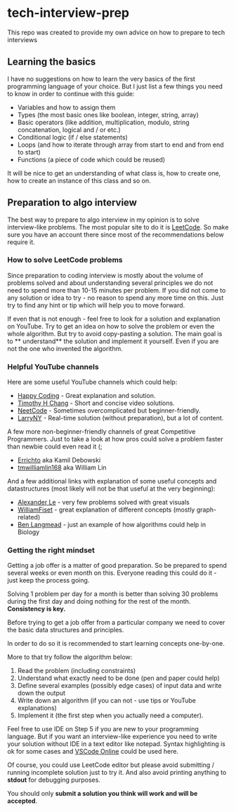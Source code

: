 # tech-interview-prep

This repo was created to provide my own advice on how to prepare to tech interviews

## Learning the basics

I have no suggestions on how to learn the very basics of the first programming language of your choice. But I just list
a few things you need to know in order to continue with this guide:

- Variables and how to assign them
- Types (the most basic ones like boolean, integer, string, array)
- Basic operators (like addition, multiplication, modulo, string concatenation, logical and / or etc.)
- Conditional logic (if / else statements)
- Loops (and how to iterate through array from start to end and from end to start)
- Functions (a piece of code which could be reused)

It will be nice to get an understanding of what class is, how to create one, how to create an instance of this class and
so on.

## Preparation to algo interview

The best way to prepare to algo interview in my opinion is to solve interview-like problems. The most popular site to do
it is [LeetCode](https://leetcode.com/). So make sure you have an account there since most of the recommendations below
require it.

### How to solve LeetCode problems

Since preparation to coding interview is mostly about the volume of problems solved and about understanding several
principles we do not need to spend more than 10-15 minutes per problem. If you did not come to any solution or idea to
try - no reason to spend any more time on this. Just try to find any hint or tip which will help you to move forward.

If even that is not enough - feel free to look for a solution and explanation on YouTube. Try to get an idea on how to
solve the problem or even the whole algorithm. But try to avoid copy-pasting a solution. The main goal is to **
understand** the solution and implement it yourself. Even if you are not the one who invented the algorithm.

### Helpful YouTube channels

Here are some useful YouTube channels which could help:

- [Happy Coding](https://www.youtube.com/channel/UCnIYOzDChH7V8s5BqvjGSEQ) - Great explanation and solution.
- [Timothy H Chang](https://www.youtube.com/channel/UCYN7_u5craa4dZc12Ik2P0g) - Short and concise video solutions.
- [NeetCode](https://www.youtube.com/c/NeetCode) - Sometimes overcomplicated but beginner-friendly.
- [LarryNY](https://www.youtube.com/c/Algorithmist) - Real-time solution (without preparation), but a lot of content.

A few more non-beginner-friendly channels of great Competitive Programmers. Just to take a look at how pros could solve
a problem faster than newbie could even read it (;

- [Errichto](https://www.youtube.com/c/Errichto) aka Kamil Debowski
- [tmwilliamlin168](https://www.youtube.com/c/WilliamLin168) aka William Lin

And a few additional links with explanation of some useful concepts and datastructures
(most likely will not be that useful at the very beginning):

- [Alexander Le](https://www.youtube.com/channel/UC5dsglSe4sYDeN_nULuVg2Q/videos) - very few problems solved with great
  visuals
- [WilliamFiset](https://www.youtube.com/c/WilliamFiset-videos/videos) - great explanation of different concepts (mostly
  graph-related)
- [Ben Langmead](https://www.youtube.com/user/BenLangmead/videos) - just an example of how algorithms could help in
  Biology

### Getting the right mindset

Getting a job offer is a matter of good preparation. So be prepared to spend several weeks or even month on this.
Everyone reading this could do it - just keep the process going.

Solving 1 problem per day for a month is better than solving 30 problems during the first day and doing nothing for the
rest of the month.
**Consistency is key.**

Before trying to get a job offer from a particular company we need to cover the basic data structures and principles.

In order to do so it is recommended to start learning concepts one-by-one.

More to that try follow the algorithm below:

1. Read the problem (including constraints)
2. Understand what exactly need to be done (pen and paper could help)
3. Define several examples (possibly edge cases) of input data and write down the output
4. Write down an algorithm (if you can not - use tips or YouTube explanations)
5. Implement it (the first step when you actually need a computer).

Feel free to use IDE on Step 5 if you are new to your programming language. But if you want an interview-like experience
you need to write your solution without IDE in a text editor like notepad. Syntax highlighting is ok for some cases
and [VSCode Online](https://vscode.dev/) could be used here.

Of course, you could use LeetCode editor but please avoid submitting / running incomplete solution just to try it. And
also avoid printing anything to **stdout** for debugging purposes.

You should only **submit a solution you think will work and will be accepted**.


